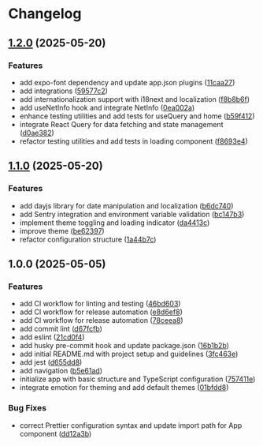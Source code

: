 # Changelog

## [1.2.0](https://github.com/RanielliMontagna/allay-template/compare/v1.1.0...v1.2.0) (2025-05-20)


### Features

* add expo-font dependency and update app.json plugins ([11caa27](https://github.com/RanielliMontagna/allay-template/commit/11caa272abc81c484bbca05068aaa929598cfefc))
* add integrations ([59577c2](https://github.com/RanielliMontagna/allay-template/commit/59577c29369ed26e517a7aa5f638c791ae7cf023))
* add internationalization support with i18next and localization ([f8b8b6f](https://github.com/RanielliMontagna/allay-template/commit/f8b8b6f2eb9e931707f79f7d4ecab55514ee138f))
* add useNetInfo hook and integrate NetInfo ([0ea002a](https://github.com/RanielliMontagna/allay-template/commit/0ea002adf1c48925d1d192d407d0c8fc9664948a))
* enhance testing utilities and add tests for useQuery  and home ([b59f412](https://github.com/RanielliMontagna/allay-template/commit/b59f4122c3c6ad976d5354f07fed6ad641dd7621))
* integrate React Query for data fetching and state management ([d0ae382](https://github.com/RanielliMontagna/allay-template/commit/d0ae3824b8fb68963b25f1c1ee527eaac97d7a89))
* refactor testing utilities and add tests in loading component ([f8693e4](https://github.com/RanielliMontagna/allay-template/commit/f8693e4e3bd5a31741d3ef3b43410a9ffe44a96f))

## [1.1.0](https://github.com/RanielliMontagna/allay-template/compare/v1.0.0...v1.1.0) (2025-05-20)


### Features

* add dayjs library for date manipulation and localization ([b6dc740](https://github.com/RanielliMontagna/allay-template/commit/b6dc740e724d82f8eeb1a80d7d70b776aff4cb4b))
* add Sentry integration and environment variable validation ([bc147b3](https://github.com/RanielliMontagna/allay-template/commit/bc147b30e866223512a678c617154d0b36028cba))
* implement theme toggling and loading indicator ([da4413c](https://github.com/RanielliMontagna/allay-template/commit/da4413c2cd51fa7a569b708a26feda325de46f1e))
* improve theme ([be62397](https://github.com/RanielliMontagna/allay-template/commit/be6239708c791e8c344fc3a14c2bf6ef824d10e8))
* refactor configuration structure ([1a44b7c](https://github.com/RanielliMontagna/allay-template/commit/1a44b7cbc3a12adbfc003b35ab222a1bcf245511))

## 1.0.0 (2025-05-05)


### Features

* add CI workflow for linting and testing ([46bd603](https://github.com/RanielliMontagna/allay-template/commit/46bd603206144659e60c754d7ad91518b3592b88))
* add CI workflow for release automation ([e8d6ef8](https://github.com/RanielliMontagna/allay-template/commit/e8d6ef82d592a478834c5104c7e26589c3a02752))
* add CI workflow for release automation ([78ceea8](https://github.com/RanielliMontagna/allay-template/commit/78ceea8581973701f03dd8f3c495eedbcae15307))
* add commit lint ([d67fcfb](https://github.com/RanielliMontagna/allay-template/commit/d67fcfb50383128c4f7dbf74b9487deeebc43bc9))
* add eslint ([21cd0f4](https://github.com/RanielliMontagna/allay-template/commit/21cd0f4763804f36da208a166fca5099d4c9e8de))
* add husky pre-commit hook and update package.json ([16b1b2b](https://github.com/RanielliMontagna/allay-template/commit/16b1b2b0a88ef7e332efb61b323c7ae1bd6a9cca))
* add initial README.md with project setup and guidelines ([3fc463e](https://github.com/RanielliMontagna/allay-template/commit/3fc463e3055b0a38ab9bb30d856c24b0cc259db5))
* add jest ([d655dd8](https://github.com/RanielliMontagna/allay-template/commit/d655dd8747cd283b4006293fdc33a7267a1ff1db))
* add navigation ([b5e61ad](https://github.com/RanielliMontagna/allay-template/commit/b5e61ad1721ca3d3446680492f2575a53786817e))
* initialize app with basic structure and TypeScript configuration ([757411e](https://github.com/RanielliMontagna/allay-template/commit/757411e4aec149fcf7c7cc5d68c1315fa01a0b3c))
* integrate emotion for theming and add default themes ([01bfdd8](https://github.com/RanielliMontagna/allay-template/commit/01bfdd885314e54dd8933b7ad62ba7cff6d9e0c3))


### Bug Fixes

* correct Prettier configuration syntax and update import path for App component ([dd12a3b](https://github.com/RanielliMontagna/allay-template/commit/dd12a3b187f619cd29294721d341e62f7ffaaddb))
